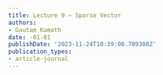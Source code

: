 ```yaml
---
title: Lecture 9 — Sparse Vector
authors:
- Gautam Kamath
date: -01-01
publishDate: '2023-11-24T10:39:00.709380Z'
publication_types:
- article-journal
---
```

